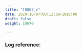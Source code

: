 ```yaml
---
title: "f0067_v"
date: 2020-10-07T00:11:38+1010:00
draft: false
weight: 10670

---
```


### Log reference: <no value>

```
